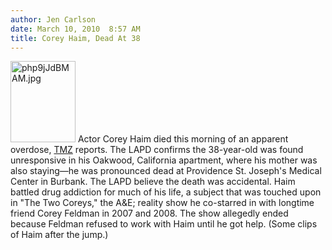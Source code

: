 ```yaml
---
author: Jen Carlson
date: March 10, 2010  8:57 AM
title: Corey Haim, Dead At 38
---
```


<p><span class="mt-enclosure mt-enclosure-image" style="display: inline;"> <img alt="php9jJdBMAM.jpg" src="https://web.archive.org/web/20110811140741im_/http://gothamist.com/attachments/arts_jen/php9jJdBMAM.jpg" width="104" height="130" class="image-right"> </span>Actor Corey Haim died this morning of an apparent overdose, <a href="https://web.archive.org/web/20110811140741/http://www.tmz.com/2010/03/10/corey-haim-dead-died-death-lapd-overdose-corey-feldman-lost-boys-two-coreys/#ixzz0hmQ5EXPS">TMZ</a> reports. The LAPD confirms the 38-year-old was found unresponsive in his Oakwood, California apartment, where his mother was also staying&#x2014;he was pronounced dead at Providence St. Joseph&apos;s Medical Center in Burbank. The LAPD believe the death was accidental. Haim battled drug addiction for much of his life, a subject that was touched upon in &quot;The Two Coreys,&quot; the A&amp;E; reality show he co-starred in with longtime friend Corey Feldman in 2007 and 2008. The show allegedly ended because Feldman refused to work with Haim until he got help. (Some clips of Haim after the jump.)</p>